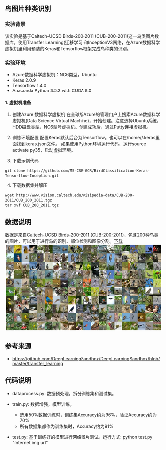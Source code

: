 ## 鸟图片种类识别

### 实验背景
该实验是基于Caltech-UCSD Birds-200-2011 (CUB-200-2011)这一鸟类图片数据库，使用Transfer Learning(迁移学习)和InceptionV3网络，在Azure数据科学虚拟机里利用预装的Keras和Tensorflow框架完成鸟种类的识别。

### 实验环境
- Azure数据科学虚拟机：NC6类型，Ubuntu
- Keras 2.0.9
- Tensorflow 1.4.0
- Anaconda Python 3.5.2 with CUDA 8.0

#### 1. 虚拟机准备
1) 创建Azure 数据科学虚拟机
在全球版Azure的管理门户上搜索Azure数据科学虚拟机(Data Science Virtual Machine)，开始创建。注意选择Ubuntu系统，HDD磁盘类型，NC6型号虚拟机。创建成功后，通过Putty连接虚拟机。

2) 训练环境配置
配置Keras默认后台为Tensorflow。也可以在/home/<username>/.keras里面找到keras.json文件。
如果使用Python环境运行代码，运行source activate py35，启动虚拟环境。

3) 下载示例代码

```
git clone https://github.com/MS-CSE-GCR/BirdClassification-Keras-Tensorflow-Inception.git
```

4) 下载数据集并解压

```
wget http://www.vision.caltech.edu/visipedia-data/CUB-200-2011/CUB_200_2011.tgz
tar xvf CUB_200_2011.tgz
```

## 数据说明
数据是来自[Caltech-UCSD Birds-200-2011 (CUB-200-2011)](http://www.vision.caltech.edu/visipedia/CUB-200-2011.html)，包含200种鸟类的图片，可以用于进行鸟的识别、部位检测和图像分割。[下载](http://www.vision.caltech.edu/visipedia-data/CUB-200-2011/CUB_200_2011.tgz)
<img src="image/CUBshot.png" width="600" height="280" />

## 参考来源
-  https://github.com/DeepLearningSandbox/DeepLearningSandbox/blob/master/transfer_learning

## 代码说明
- dataprocess.py: 数据预处理，拆分训练集和测试集。
- train.py: 数据增强，模型训练。
        
   - 选用50%数据训练时，训练集Accuracy约为96%，验证Accuracy约为70%
   - 所有数据集都作为训练集时，Accuracy约为91%
- test.py: 基于训练好的模型进行网络图片测试。运行方式: python test.py "Internet img url"